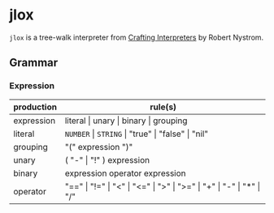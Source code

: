 # jlox
`jlox` is a tree-walk interpreter from [Crafting Interpreters](https://craftinginterpreters.com) by Robert Nystrom.

## Grammar
### Expression
| production | rule(s)                                                                |
|------------|------------------------------------------------------------------------|
| expression | literal \| unary \| binary \| grouping                                 |
| literal    | `NUMBER` \| `STRING` \| "true" \| "false" \| "nil"                     |
| grouping   | "(" expression ")"                                                     |
| unary      | ( "-" \| "!" ) expression                                              |
| binary     | expression operator expression                                         |
| operator   | "==" \| "!=" \| "<" \| "<=" \| ">" \| ">=" \| "+" \| "-" \| "*" \| "/" |

